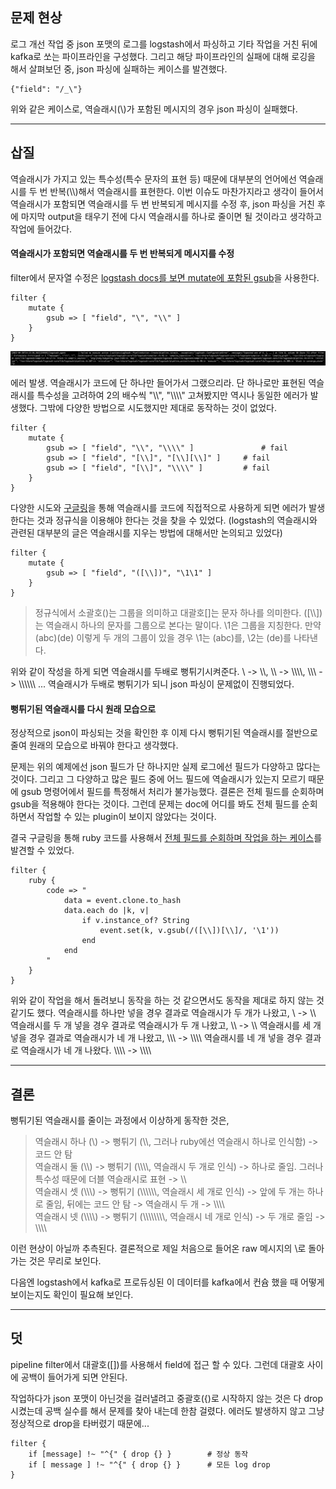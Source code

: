 ## 문제 현상

로그 개선 작업 중 json 포맷의 로그를 logstash에서 파싱하고 기타 작업을 거친 뒤에 kafka로 쏘는 파이프라인을 구성했다.
그리고 해당 파이프라인의 실패에 대해 로깅을 해서 살펴보던 중, json 파싱에 실패하는 케이스를 발견했다.

```
{"field": "/_\"}
```

위와 같은 케이스로, 역슬래시(\\)가 포함된 메시지의 경우 json 파싱이 실패했다.

---

## 삽질

역슬래시가 가지고 있는 특수성(특수 문자의 표현 등) 때문에 대부분의 언어에선 역슬래시를 두 번 반복(\\\\)해서 역슬래시를 표현한다.
이번 이슈도 마찬가지라고 생각이 들어서 역슬래시가 포함되면 역슬래시를 두 번 반복되게 메시지를 수정 후, json 파싱을 거친 후에 마지막 output을 태우기 전에 다시 역슬래시를 하나로 줄이면 될 것이라고 생각하고 작업에 들어갔다.

#### 역슬래시가 포함되면 역슬래시를 두 번 반복되게 메시지를 수정

filter에서 문자열 수정은 [logstash docs를 보면 mutate에 포함된 gsub](https://www.elastic.co/guide/en/logstash/current/plugins-filters-mutate.html#plugins-filters-mutate-gsub)을 사용한다.

```
filter {
	mutate {
		gsub => [ "field", "\", "\\" ]
	}
}
```

![](../resource/troubleshooting_logstash001.png)

에러 발생. 역슬래시가 코드에 단 하나만 들어가서 그랬으리라. 단 하나로만 표현된 역슬래시를 특수성을 고려하여 2의 배수씩 "\\\\", "\\\\\\\\" 고쳐봤지만 역시나 동일한 에러가 발생했다. 그밖에 다양한 방법으로 시도했지만 제대로 동작하는 것이 없었다.

```
filter {
	mutate {
		gsub => [ "field", "\\", "\\\\" ]				# fail
		gsub => [ "field", "[\\]", "[\\][\\]" ]		# fail
		gsub => [ "field", "[\\]", "\\\\" ]			# fail
	}
}
```

다양한 시도와 [구글링](https://github.com/elastic/logstash/issues/3239#issuecomment-230258253)을 통해 역슬래시를 코드에 직접적으로 사용하게 되면 에러가 발생한다는 것과 정규식을 이용해야 한다는 것을 찾을 수 있었다. (logstash의 역슬래시와 관련된 대부분의 글은 역슬래시를 지우는 방법에 대해서만 논의되고 있었다)

```
filter {
	mutate {
		gsub => [ "field", "([\\])", "\1\1" ]
	}
}
```

> 정규식에서 소괄호()는 그룹을 의미하고 대괄호\[\]는 문자 하나를 의미한다. (\[\\\\\])는 역슬래시 하나의 문자를 그룹으로 본다는 말이다. \\1은 그룹을 지칭한다. 만약 (abc)(de) 이렇게 두 개의 그룹이 있을 경우 \\1는 (abc)를, \\2는 (de)를 나타낸다.

위와 같이 작성을 하게 되면 역슬래시를 두배로 뻥튀기시켜준다. \\ -> \\\\, \\\\ -> \\\\\\\\, \\\\\\ -> \\\\\\\\\\\\ ...
역슬래시가 두배로 뻥튀기가 되니 json 파싱이 문제없이 진행되었다.

#### 뻥튀기된 역슬래시를 다시 원래 모습으로

정상적으로 json이 파싱되는 것을 확인한 후 이제 다시 뻥튀기된 역슬래시를 절반으로 줄여 원래의 모습으로 바꿔야 한다고 생각했다.

문제는 위의 예제에선 json 필드가 단 하나지만 실제 로그에선 필드가 다양하고 많다는 것이다. 그리고 그 다양하고 많은 필드 중에 어느 필드에 역슬래시가 있는지 모르기 때문에 gsub 명령어에서 필드를 특정해서 처리가 불가능했다. 결론은 전체 필드를 순회하며 gsub을 적용해야 한다는 것이다. 그런데 문제는 doc에 어디를 봐도 전체 필드를 순회하면서 작업할 수 있는 plugin이 보이지 않았다는 것이다.

결국 구글링을 통해 ruby 코드를 사용해서 [전체 필드를 순회하며 작업을 하는 케이스](https://stackoverflow.com/questions/26878135/can-i-use-gsub-to-recursively-replace-all-fieldnames-with-another-field)를 발견할 수 있었다.

```
filter {
	ruby {
		code => "
			data = event.clone.to_hash
			data.each do |k, v|
				if v.instance_of? String
					event.set(k, v.gsub(/([\\])[\\]/, '\1'))
				end
			end
		"
	}
}
```

위와 같이 작업을 해서 돌려보니 동작을 하는 것 같으면서도 동작을 제대로 하지 않는 것 같기도 했다.
역슬래시를 하나만 넣을 경우 결과로 역슬래시가 두 개가 나왔고, \\ -> \\\\
역슬래시를 두 개 넣을 경우 결과로 역슬래시가 두 개 나왔고, \\\\ -> \\\\
역슬래시를 세 개 넣을 경우 결과로 역슬래시가 네 개 나왔고, \\\\\\ -> \\\\\\\\
역슬래시를 네 개 넣을 경우 결과로 역슬래시가 네 개 나왔다. \\\\\\\\ -> \\\\\\\\

---

## 결론

뻥튀기된 역슬래시를 줄이는 과정에서 이상하게 동작한 것은,

> 역슬래시 하나 (\\) -> 뻥튀기 (\\\\, 그러나 ruby에선 역슬래시 하나로 인식함) -> 코드 안 탐  
> 역슬래시 둘 (\\\\) -> 뻥튀기 (\\\\\\\\, 역슬래시 두 개로 인식) -> 하나로 줄임. 그러나 특수성 때문에 더블 역슬래시로 표현 -> \\\\  
> 역슬래시 셋 (\\\\\\) -> 뻥튀기 (\\\\\\\\\\\\, 역슬래시 세 개로 인식) -> 앞에 두 개는 하나로 줄임, 뒤에는 코드 안 탐 -> 역슬래시 두 개 -> \\\\\\\\  
> 역슬래시 넷 (\\\\\\\\) -> 뻥튀기 (\\\\\\\\\\\\\\\\, 역슬래시 네 개로 인식) -> 두 개로 줄임 -> \\\\\\\\

이런 현상이 아닐까 추측된다. 결론적으로 제일 처음으로 들어온 raw 메시지의 \\로 돌아가는 것은 무리로 보인다.

다음엔 logstash에서 kafka로 프로듀싱된 이 데이터를 kafka에서 컨슘 했을 때 어떻게 보이는지도 확인이 필요해 보인다.

---

## 덧

pipeline filter에서 대괄호(\[\])를 사용해서 field에 접근 할 수 있다. 그런데 대괄호 사이에 공백이 들어가게 되면 안된다.

작업하다가 json 포맷이 아닌것을 걸러낼려고 중괄호({)로 시작하지 않는 것은 다 drop 시켰는데 공백 실수를 해서 문제를 찾아 내는데 한참 걸렸다. 에러도 발생하지 않고 그냥 정상적으로 drop을 타버렸기 때문에...

```
filter {
	if [message] !~ "^{" { drop {} }		# 정상 동작
	if [ message ] !~ "^{" { drop {} }		# 모든 log drop
}
```